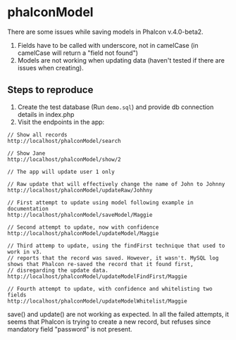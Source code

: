 # phalconModel

There are some issues while saving models in Phalcon v.4.0-beta2.

1. Fields have to be called with underscore, not in camelCase (in camelCase will return a "field not found")
2. Models are not working when updating data (haven't tested if there are issues when creating).

## Steps to reproduce

1. Create the test database (Run `demo.sql`) and provide db connection details in index.php
2. Visit the endpoints in the app:

```
// Show all records
http://localhost/phalconModel/search

// Show Jane
http://localhost/phalconModel/show/2

// The app will update user 1 only

// Raw update that will effectively change the name of John to Johnny
http://localhost/phalconModel/updateRaw/Johhny

// First attempt to update using model following example in documentation
http://localhost/phalconModel/saveModel/Maggie

// Second attempt to update, now with confidence
http://localhost/phalconModel/updateModel/Maggie

// Third attemp to update, using the findFirst technique that used to work in v3. 
// reports that the record was saved. However, it wasn't. MySQL log shows that Phalcon re-saved the record that it found first, 
// disregarding the update data.
http://localhost/phalconModel/updateModelFindFirst/Maggie

// Fourth attempt to update, with confidence and whitelisting two fields
http://localhost/phalconModel/updateModelWhitelist/Maggie

```

save() and update() are not working as expected. In all the failed attempts, it seems that Phalcon is trying to create a new record, but refuses since mandatory field "password" is not present.









